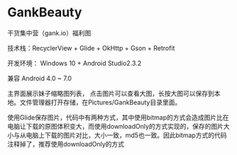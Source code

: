 # GankBeauty
干货集中营（gank.io）福利图

技术栈：RecyclerView + Glide + OkHttp + Gson + Retrofit

开发环境： Windows 10 + Android Studio2.3.2

兼容 Android 4.0 ~ 7.0

主界面展示妹子缩略图列表， 点击图片可以查看大图，长按大图可以保存到本地。文件管理器打开存储，在Pictures/GankBeauty目录里面。

使用Glide保存图片，代码中有两种方式，其中使用bitmap的方式会造成图片比在电脑让下载的原图体积变大，而使用downloadOnly的方式实现的，保存的图片大小与从电脑上下载的图片对比，大小一致，md5也一致。因此bitmap方式的代码注释掉了，推荐使用downloadOnly的方式
